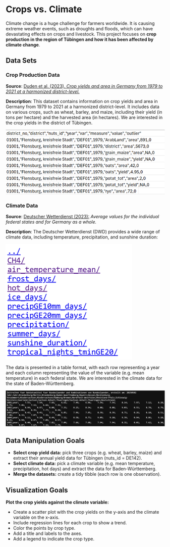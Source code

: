 # Crops vs. Climate

Climate change is a huge challenge for farmers worldwide. It is causing
extreme weather events, such as droughts and floods, which can have
devastating effects on crops and livestock. This project focuses on
**crop production in the region of Tübingen and how it has been affected
by climate change**.

## Data Sets

### Crop Production Data

**Source**: [Duden et al. (2023). *Crop yields and area in Germany from
1979 to 2021 at a harmonized
district-level.*](https://doi.org/10.3220/DATA20231117103252-0)

**Description**: This dataset contains information on crop yields and
area in Germany from 1979 to 2021 at a harmonized district-level. It
includes data on various crops, such as wheat, barley, and maize,
including their yield (in tons per hectare) and the harvested area (in
hectares). We are interested in the crop yields in the district of
Tübingen.

![](Crops_data.png)

### Climate Data

**Source**: [Deutscher Wetterdienst
(2023):](https://www.dwd.de/EN/ourservices/cdc/cdc_ueberblick-klimadaten_en.html)
*Average values for the individual federal states and for Germany as a
whole.*

**Description**: The Deutscher Wetterdienst (DWD) provides a wide range
of climate data, including temperature, precipitation, and sunshine
duration:

![](index.png)

The data is presented in a table format, with each row representing a
year and each column representing the value of the variable (e.g. mean
temperature) in each federal state. We are interested in the climate
data for the state of Baden-Württemberg.

![](Climate_data.png)

## Data Manipulation Goals

-   **Select crop yield data:** pick three crops (e.g. wheat, barley,
    maize) and extract their annual yield data for Tübingen (nuts\_id =
    DE142).
-   **Select climate data:** pick a climate variable (e.g. mean
    temperature, precipitation, hot days) and extract the data for
    Baden-Württemberg.
-   **Merge the datasets:** create a tidy tibble (each row is one
    observation).

## Visualization Goals

**Plot the crop yields against the climate variable:**

-   Create a scatter plot with the crop yields on the y-axis and the
    climate variable on the x-axis.
-   Include regression lines for each crop to show a trend.
-   Color the points by crop type.
-   Add a title and labels to the axes.
-   Add a legend to indicate the crop type.
